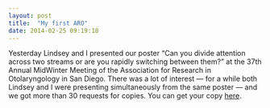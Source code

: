 ```yaml
---
layout: post
title:  "My first ARO"
date: 2014-02-25 09:19:18
---
```


Yesterday Lindsey and I presented our poster “Can you divide attention across two streams or are you rapidly switching between them?” at the 37th Annual MidWinter Meeting of the Association for Research in Otolaryngology in San Diego.<!--more--> There was a lot of interest — for a while both Lindsey and I were presenting simultaneously from the same poster — and we got more than 30 requests for copies. You can get your copy [here][tempo].

[tempo]: http://dan.mccloy.info/pubs/KishlineEtAl2014_TempOrder.pdf
